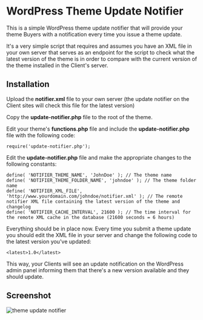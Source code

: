 # WordPress Theme Update Notifier

This is a simple WordPress theme update notifier that will provide your theme Buyers with a notification every time you issue a theme update.

It's a very simple script that requires and assumes you have an XML file in your own server that serves as an endpoint for the script to check what the latest version of the theme is in order to compare with the current version of the theme installed in the Client's server.

## Installation

Upload the **notifier.xml** file to your own server (the update notifier on the Client sites will check this file for the latest version)

Copy the **update-notifier.php** file to the root of the theme.

Edit your theme's **functions.php** file and include the **update-notifier.php** file with the following code:

	require('update-notifier.php');
	
Edit the **update-notifier.php** file and make the appropriate changes to the following constants:

	define( 'NOTIFIER_THEME_NAME', 'JohnDoe' ); // The theme name
	define( 'NOTIFIER_THEME_FOLDER_NAME', 'johndoe' ); // The theme folder name
	define( 'NOTIFIER_XML_FILE', 'http://www.yourdomain.com/johndoe/notifier.xml' ); // The remote notifier XML file containing the latest version of the theme and changelog
	define( 'NOTIFIER_CACHE_INTERVAL', 21600 ); // The time interval for the remote XML cache in the database (21600 seconds = 6 hours)
	
Everything should be in place now. Every time you submit a theme update you should edit the XML file in your server and change the following code to the latest version you've updated:

	<latest>1.0</latest>
	
This way, your Clients will see an update notification on the WordPress admin panel informing them that there's a new version available and they should update.

## Screenshot

![theme update notifier](http://screencast.com/t/6613PkXAo)
